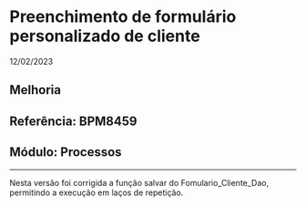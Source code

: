 # Preenchimento de formulário personalizado de cliente
12/02/2023
## Melhoria
## Referência: BPM8459
## Módulo: Processos
***

Nesta versão foi corrigida a função salvar do Fomulario_Cliente_Dao, permitindo a execução em laços de repetição.
